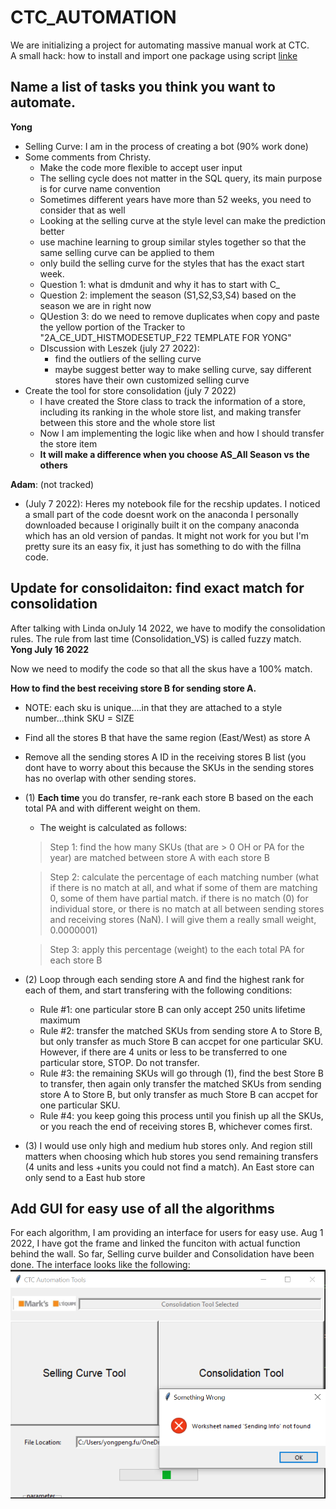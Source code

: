 # CTC_AUTOMATION
We are initializing a project for automating massive manual work at CTC.  
A small hack: how to install and import one package using script [linke](https://stackoverflow.com/questions/12332975/installing-python-module-within-code)


## Name a list of tasks you think you want to automate.
**Yong** 
- Selling Curve: I am in the process of creating a bot (90% work done)
- Some comments from Christy.
  - Make the code more flexible to accept user input
  - The selling cycle does not matter in the SQL query, its main purpose is for curve name convention
  - Sometimes different years have more than 52 weeks, you need to consider that as well
  - Looking at the selling curve at the style level can make the prediction better
  - use machine learning to group similar styles together so that the same selling curve can be applied to them
  - only build the selling curve for the styles that has the exact start week.
  - Question 1: what is dmdunit and why it has to start with C_
  - Question 2: implement the season (S1,S2,S3,S4) based on the season we are in right now
  - QUestion 3: do we need to remove duplicates when copy and paste the yellow portion of the Tracker to "2A_CE_UDT_HISTMODESETUP_F22 TEMPLATE FOR YONG"
  - DIscussion with Leszek (july 27 2022): 
    - find the outliers of the selling curve
    - maybe suggest better way to make selling curve, say different stores have their own customized selling curve
- Create the tool for store consolidation (july 7 2022)
  - I have created the Store class to track the information of a store, including its ranking in the whole store list, and making transfer between this store and the whole store list
  - Now I am implementing the logic like when and how I should transfer the store item
  - **It will make a difference when you choose AS_All Season vs the others**
  
  
**Adam**: (not tracked)
- (July 7 2022): Heres my notebook file for the recship updates. I noticed a small part of the code doesnt work on the anaconda I personally downloaded because I originally built it on the company anaconda which has an old version of pandas. It might not work for you but I'm pretty sure its an easy fix, it just has something to do with the fillna code.


## Update for consolidaiton: find exact match for consolidation
After talking with Linda onJuly 14 2022, we have to modify the consolidation rules. The rule from last time (Consolidation_VS) is called fuzzy match.
**Yong July 16 2022**

Now we need to modify the code so that all the skus have a 100% match.

**How to find the best receiving store B for sending store A.**
- NOTE: each sku is unique....in that they are attached to a style number...think SKU = SIZE
- Find all the stores B that have the same region (East/West) as store A
- Remove all the sending stores A ID in the receiving stores B list (you dont have to worry about this because the SKUs in the sending stores has no overlap with other sending stores.
- (1) **Each time** you do transfer, re-rank each store B based on the each total PA and with different weight on them. 
    - The weight is calculated as follows:
    > Step 1: find the how many SKUs (that are > 0 OH or PA for the year) are matched between store A with each store B
    
    > Step 2: calculate the percentage of each matching number (what if there is no match at all, and what if some of them are matching 0, some of them have partial match. if there is no match (0) for individual store, or there is no match at all between sending stores and receiving stores (NaN). I will give them a really small weight, 0.0000001)
    
    > Step 3: apply this percentage (weight) to the each total PA for each store B
    
- (2) Loop through each sending store A and find the highest rank for each of them, and start transfering with the following conditions:
    - Rule #1: one particular store B can only accept 250 units lifetime maximum
    - Rule #2: transfer the matched SKUs from sending store A to Store B, but only transfer as much Store B can accpet for one particular SKU. However, if there are 4 units or less to be transferred to one particular store, STOP. Do not transfer.
    - Rule #3: the remaining SKUs will go through (1), find the best Store B to transfer, then again only  transfer the matched SKUs from sending store A to Store B, but only transfer as much Store B can accpet for one particular SKU.
    - Rule #4: you keep going this process until you finish up all the SKUs, or you reach the end of receiving stores B, whichever comes first.
   
- (3) I would use only high and medium hub stores only.  And region still matters when choosing which hub stores you send remaining transfers (4 units and less +units you could not find a match). An East store can only send to a East hub store


## Add GUI for easy use of all the algorithms
For each algorithm, I am providing an interface for users for easy use. Aug 1 2022, I have got the frame and linked the funciton with actual function behind the wall. So far, Selling curve builder and Consolidation have been done. The interface looks like the following:
![Main Interface](./Image/Interface.png)
